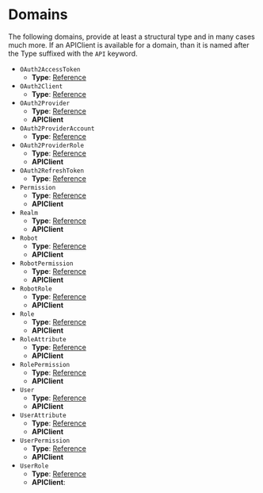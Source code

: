 # Domains

The following domains, provide at least a structural type and in many cases much more.
If an APIClient is available for a domain, than it is named after the Type suffixed with the `API` keyword.

- `OAuth2AccessToken`
    - **Type**: [Reference](domains-api-reference.md#oauth2accesstoken)
- `OAuth2Client`
    - **Type**: [Reference](domains-api-reference.md#oauth2client)
- `OAuth2Provider`
    - **Type**: [Reference](domains-api-reference.md#oauth2provider)
    - **APIClient**
- `OAuth2ProviderAccount`
    - **Type**: [Reference](domains-api-reference.md#oauth2provideraccount)
- `OAuth2ProviderRole`
    - **Type**: [Reference](domains-api-reference.md#oauth2providerrole)
    - **APIClient**
- `OAuth2RefreshToken`
    - **Type**: [Reference](domains-api-reference.md#oauth2refreshtoken)
- `Permission`
    - **Type**: [Reference](domains-api-reference.md#permission)
    - **APIClient**
- `Realm`
    - **Type**: [Reference](domains-api-reference.md#realm)
    - **APIClient**
- `Robot`
    - **Type**: [Reference](domains-api-reference.md#robot)
    - **APIClient**
- `RobotPermission`
    - **Type**: [Reference](domains-api-reference.md#robotpermission)
    - **APIClient**
- `RobotRole`
    - **Type**: [Reference](domains-api-reference.md#robotrole)
    - **APIClient**
- `Role`
    - **Type**: [Reference](domains-api-reference.md#role)
    - **APIClient**
- `RoleAttribute`
    - **Type**: [Reference](domains-api-reference.md#roleattribute)
    - **APIClient**
- `RolePermission`
    - **Type**: [Reference](domains-api-reference.md#rolepermission)
    - **APIClient**
- `User`
    - **Type**: [Reference](domains-api-reference.md#user)
    - **APIClient**
- `UserAttribute`
    - **Type**: [Reference](domains-api-reference.md#userattribute)
    - **APIClient**
- `UserPermission` 
    - **Type**: [Reference](domains-api-reference.md#userpermission)
    - **APIClient**
- `UserRole`
    - **Type**: [Reference](domains-api-reference.md#userrole)
    - **APIClient**:
